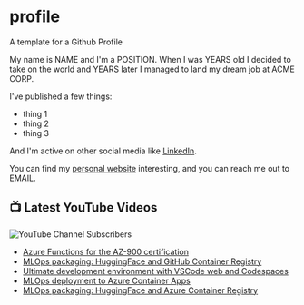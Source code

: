 # profile
A template for a Github Profile

My name is NAME and I'm a POSITION. When I was YEARS old I decided to take on the world and YEARS later I managed to land my dream job at ACME CORP.

I've published a few things:

* thing 1
* thing 2
* thing 3

And I'm active on other social media like [LinkedIn](https://www.linkedin.com/in/NICKNAME).

You can find my [personal website](https://example.com) interesting, and you can reach me out to EMAIL.


## 📺 Latest YouTube Videos

![YouTube Channel Subscribers](https://img.shields.io/youtube/channel/subscribers/UCt56bfntHoZFI60G5NIiTww?label=YouTube%20Subscribers&style=social)

<!-- YOUTUBE-VIDEOS-LIST:START -->
- [Azure Functions for the AZ-900 certification](https://www.youtube.com/watch?v=UfFpMJSDdGQ)
- [MLOps packaging: HuggingFace and GitHub Container Registry](https://www.youtube.com/watch?v=UZ2oOJe9SP0)
- [Ultimate development environment with VSCode web and Codespaces](https://www.youtube.com/watch?v=CDuXK8du26w)
- [MLOps deployment to Azure Container Apps](https://www.youtube.com/watch?v=rXwR7LqDreg)
- [MLOps packaging: HuggingFace and Azure Container Registry](https://www.youtube.com/watch?v=_n8JKdRFgog)
<!-- YOUTUBE-VIDEOS-LIST:END -->
